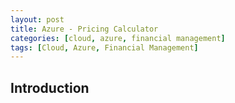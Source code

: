 ```yaml
---
layout: post
title: Azure - Pricing Calculator
categories: [cloud, azure, financial management]
tags: [Cloud, Azure, Financial Management]
---
```


## Introduction
